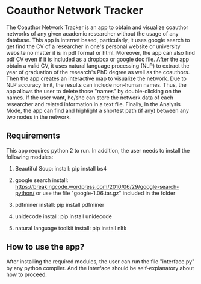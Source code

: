 # Coauthor Network Tracker

The Coauthor Network Tracker is an app to obtain and visualize coauthor networks of any given academic researcher without the usage of any database. This app is internet based, particularly, it uses google search to get find the CV of a researcher in one's personal website or university website no matter it is in pdf format or html. Moreover, the app can also find pdf CV even if it is included as a dropbox or google doc file. After the app obtain a valid CV, it uses natural language processing (NLP) to extract the year of graduation of the research's PhD degree as well as the coauthors. Then the app creates an interactive map to visualize the network. Due to NLP accuracy limit, the results can include non-human names. Thus, the app allows the user to delete those "names" by double-clicking on the names. If the user want, he/she can store the network data of each researcher and related information in a text file. Finally, In the Analysis Mode, the app can find and highlight a shortest path (if any) between any two nodes in the network.

## Requirements
This app requires python 2 to run.
In addition, the user needs to install the following modules:

1. Beautiful Soup:
install: pip install bs4

2. google search
install: https://breakingcode.wordpress.com/2010/06/29/google-search-python/
or use the file "google-1.06.tar.gz" included in the folder

3. pdfminer
install: pip install pdfminer

4. unidecode
install: pip install unidecode

5. natural language toolkit
install: pip install nltk

## How to use the app?

After installing the required modules, the user can run the file "interface.py" by any python compiler. And the interface should be self-explanatory about how to proceed.


